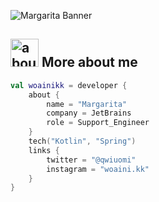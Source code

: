 ![Margarita Banner](https://raw.github.com/woainikk/kotlin-banner/master/github.png)

## <img width="45" alt="about" src="https://raw.github.com/woainikk/kotlin-banner/master/about.png"> More about me
```kotlin
val woainikk = developer {
    about {
        name = "Margarita"
        company = JetBrains
        role = Support_Engineer
    }
    tech("Kotlin", "Spring")
    links {
        twitter = "@qwiuomi"
        instagram = "woaini.kk"
    }
}
```
